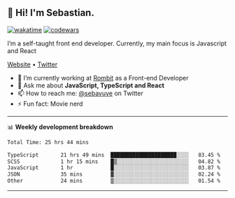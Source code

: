 ## 👋 Hi! I'm Sebastian.

[![wakatime](https://wakatime.com/badge/user/df0036c6-328a-4a39-be9b-e49417ed22a1.svg)](https://wakatime.com/@df0036c6-328a-4a39-be9b-e49417ed22a1)
[![codewars](https://www.codewars.com/users/sebavuye/badges/small)](https://www.codewars.com/users/sebavuye)

I’m a self-taught front end developer. Currently, my main focus is Javascript and React

[Website](https://sebastianvuye.be) • [Twitter](https://twitter.com/sebavuye)

- 🔭 I’m currently working at [Rombit](https://rombit.com/) as a Front-end Developer
- 💬 Ask me about **JavaScript, TypeScript and React**
- 📫 How to reach me: [@sebavuye](https://twitter.com/sebavuye) on Twitter
- ⚡ Fun fact: Movie nerd

-------

📊 **Weekly development breakdown**

<!--START_SECTION:waka-->

```txt
Total Time: 25 hrs 44 mins

TypeScript       21 hrs 49 mins  █████████████████████░░░░   83.45 %
SCSS             1 hr 15 mins    █▒░░░░░░░░░░░░░░░░░░░░░░░   04.82 %
JavaScript       1 hr            █░░░░░░░░░░░░░░░░░░░░░░░░   03.87 %
JSON             35 mins         ▓░░░░░░░░░░░░░░░░░░░░░░░░   02.24 %
Other            24 mins         ▒░░░░░░░░░░░░░░░░░░░░░░░░   01.54 %
```

<!--END_SECTION:waka-->
-------
